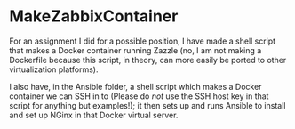 # MakeZabbixContainer

For an assignment I did for a possible position, I have made a shell script
that makes a Docker container running Zazzle (no, I am not making a 
Dockerfile because this script, in theory, can more easily be ported
to other virtualization platforms).

I also have, in the Ansible folder, a shell script which makes a Docker
container we can SSH in to (Please do *not* use the SSH host key in 
that script for anything but examples!); it then sets up and runs
Ansible to install and set up NGinx in that Docker virtual server.
